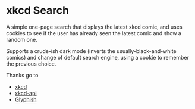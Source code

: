 # xkcd Search
A simple one-page search that displays the latest xkcd comic, and uses cookies to see if the user has already seen the latest comic and show a random one.

Supports a crude-ish dark mode (inverts the usually-black-and-white comics) and change of default search engine, using a cookie to remember the previous choice.

Thanks go to
* [xkcd](xkcd.com)
* [xkcd-api](https://github.com/mrmartineau/xkcd-api)
* [Glyphish](https://www.glyphish.com/)
